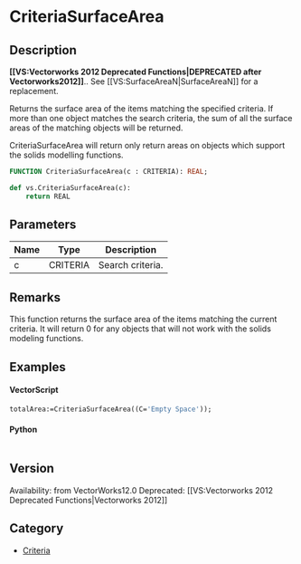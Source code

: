 # CriteriaSurfaceArea

## Description
<b>[[VS:Vectorworks 2012 Deprecated Functions|DEPRECATED after Vectorworks2012]]</b>.. See [[VS:SurfaceAreaN|SurfaceAreaN]] for a replacement.

Returns the surface area of the items matching the specified criteria. If more than one object matches the search criteria, the sum of all the surface areas of the matching objects will be returned. 

CriteriaSurfaceArea will return only return areas on objects which support the solids modelling functions.

```pascal
FUNCTION CriteriaSurfaceArea(c : CRITERIA): REAL;
```

```python
def vs.CriteriaSurfaceArea(c):
    return REAL
```

## Parameters
|Name|Type|Description|
|---|---|---|
|c|CRITERIA|Search criteria.|

## Remarks
This function returns the surface area of the items matching the current criteria.  It will return 0 for any objects that will not work with the solids modeling functions.

## Examples
#### VectorScript ####
```pascal
totalArea:=CriteriaSurfaceArea((C='Empty Space'));
```
#### Python ####
```python

```

## Version
Availability: from VectorWorks12.0
Deprecated: [[VS:Vectorworks 2012 Deprecated Functions|Vectorworks 2012]]

## Category
* [Criteria](../Categories/Criteria.md)

